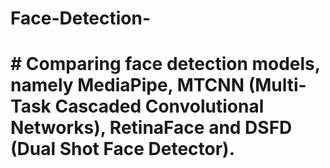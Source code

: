 # Face-Detection-

# # Comparing face detection models, namely MediaPipe, MTCNN (Multi-Task Cascaded Convolutional Networks), RetinaFace and DSFD (Dual Shot Face Detector).
